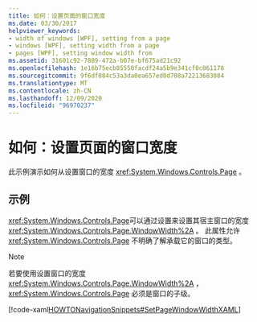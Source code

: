 ```yaml
---
title: 如何：设置页面的窗口宽度
ms.date: 03/30/2017
helpviewer_keywords:
- width of windows [WPF], setting from a page
- windows [WPF], setting width from a page
- pages [WPF], setting window width from
ms.assetid: 31601c92-7889-472a-b07e-bf675ad21c92
ms.openlocfilehash: 1e16b75ecb85550facdf24a5b9e341cf0c061178
ms.sourcegitcommit: 9f6df084c53a3da0ea657ed0d708a72213683084
ms.translationtype: MT
ms.contentlocale: zh-CN
ms.lasthandoff: 12/09/2020
ms.locfileid: "96970237"
---
```

# <a name="how-to-set-the-width-of-a-window-from-a-page"></a>如何：设置页面的窗口宽度
此示例演示如何从设置窗口的宽度 <xref:System.Windows.Controls.Page> 。  
  
## <a name="example"></a>示例  
 <xref:System.Windows.Controls.Page>可以通过设置来设置其宿主窗口的宽度 <xref:System.Windows.Controls.Page.WindowWidth%2A> 。 此属性允许 <xref:System.Windows.Controls.Page> 不明确了解承载它的窗口的类型。  
  
> [!NOTE]
> 若要使用设置窗口的宽度 <xref:System.Windows.Controls.Page.WindowWidth%2A> ， <xref:System.Windows.Controls.Page> 必须是窗口的子级。  
  
 [!code-xaml[HOWTONavigationSnippets#SetPageWindowWidthXAML](~/samples/snippets/csharp/VS_Snippets_Wpf/HOWTONavigationSnippets/CSharp/SetWindowWidthPage.xaml#setpagewindowwidthxaml)]
